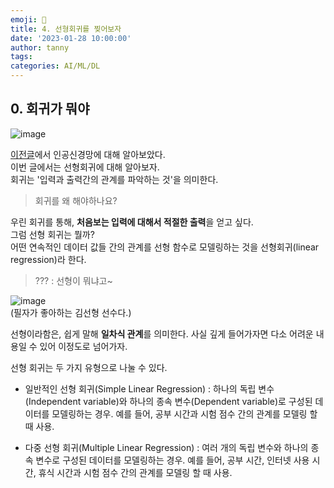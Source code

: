 ```yaml
---
emoji: 🔮
title: 4. 선형회귀를 찢어보자
date: '2023-01-28 10:00:00'
author: tanny
tags: 
categories: AI/ML/DL
---
```


## 0. 회귀가 뭐야
![image](https://user-images.githubusercontent.com/121401159/215163818-4b204570-e3e1-42fd-a655-dfbcc48a5c64.png)<br>

[이전글](https://tannybrown.github.io/ai/4/)에서 인공신경망에 대해 알아보았다. <br>
이번 글에서는 선형회귀에 대해 알아보자. <br>
회귀는 '입력과 출력간의 관계를 파악하는 것'을 의미한다.<br>
> 회귀를 왜 해야하나요?

우린 회귀를 통해, **처음보는 입력에 대해서 적절한 출력**을 얻고 싶다.<br>
그럼 선형 회귀는 뭘까?<br>
어떤 연속적인 데이터 값들 간의 관계를 선형 함수로 모델링하는 것을 선형회귀(linear regression)라 한다. <br>
> ??? : 선형이 뭐냐고~


![image](https://user-images.githubusercontent.com/121401159/215164579-8973c8fe-ce9c-4f18-aaa8-f94cca213e4d.png)<br>
(필자가 좋아하는 김선형 선수다.)<br>

선형이라함은, 쉽게 말해 **일차식 관계**를 의미한다. 사실 깊게 들어가자면 다소 어려운 내용일 수 있어 이정도로 넘어가자. <br>

선형 회귀는 두 가지 유형으로 나눌 수 있다.

- 일반적인 선형 회귀(Simple Linear Regression) : 하나의 독립 변수(Independent variable)와 하나의 종속 변수(Dependent variable)로 구성된 데이터를 모델링하는 경우. 예를 들어, 공부 시간과 시험 점수 간의 관계를 모델링 할 때 사용.

- 다중 선형 회귀(Multiple Linear Regression) : 여러 개의 독립 변수와 하나의 종속 변수로 구성된 데이터를 모델링하는 경우. 예를 들어, 공부 시간, 인터넷 사용 시간, 휴식 시간과 시험 점수 간의 관계를 모델링 할 때 사용.

